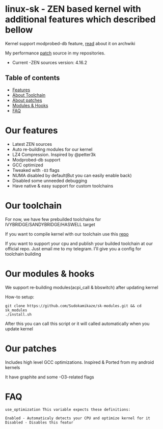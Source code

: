 linux-sk - ZEN based kernel with additional features which described bellow
==========
    
 Kernel support modprobed-db feature, [read](https://wiki.archlinux.org/index.php/Modprobed-db) about it on archwiki

 My performance [patch](https://github.com/Sudokamikaze/makefile_patchset) source in my repositories.

* Current -ZEN sources version: 4.16.2

Table of contents
-----------------

- [Features](#our-features)
- [About Toolchain](#our-toolchain)
- [About patches](#our-patches)
- [Modules & Hooks](#our-modules--hooks)
- [FAQ](#faq)

Our features
========

* Latest ZEN sources
* Auto re-building modules for our kernel
* LZ4 Compression. Inspired by @petter3k
* Modprobed-db support
* GCC optimized
* Tweaked with `-O3` flags
* NUMA disabled by default(But you can easily enable back)
* Disabled some unneeded debugging
* Have native & easy support for custom toolchains

Our toolchain
=======

For now, we have few prebuilded toolchains for IVYBRIDGE/SANDYBRIDGE/HASWELL target

If you want to compile kernel with our toolchain use this [repo](https://github.com/QUVNTNM-TC/DESKTOP-TC)

If you want to support your cpu and publish your builded toolchain at our official repo. Just email me to my telegram. I'll give you a config for toolchain building

Our modules & hooks
=======

We support re-building modules(acpi_call & bbswitch) after updating kernel

How-to setup:

```
git clone https://github.com/Sudokamikaze/sk-modules.git && cd sk_modules
./install.sh
```

After this you can call this script or it will called automatically when you update kernel

Our patches
========

Includes high level GCC optimizations. Inspired & Ported from my android kernels

It have graphite and some -O3-related flags

FAQ
========

```
use_optimization This variable expects these definitions:
```

```
Enabled - Automaticaly detects your CPU and optimize kernel for it
Disabled - Disables this featur
```
